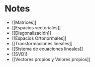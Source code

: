 # Notes
- [[Matrices]]
- [[Espacios vectoriales]] 
- [[Diagonalización]]
- [[Espacios Ortonormales]]
- [[Transformaciones lineales]]
- [[Sistema de ecuaciones lineales]]
- [[SVD]]
- [[Vectores propios y Valores propios]]